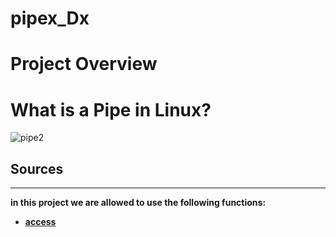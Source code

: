 # pipex_Dx
# Project Overview



# What is a Pipe in Linux?


![pipe2](https://user-images.githubusercontent.com/98095867/208128711-00d7dbd6-78dd-4c4e-983a-38c1bf663054.jpeg)


## Sources
---
**in this project we are allowed to use the following functions:**

* [**access**](https://www.geeksforgeeks.org/access-command-in-linux-with-examples/)
